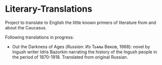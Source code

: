 Literary-Translations
===================

Project to translate to English the little known primers of literature from and about the
Caucasus.

Following translations in progress:
* Out the Darkness of Ages (*Russian*: Из Тьмы Веков, 1968): novel by Ingush writer Idris Bazorkin narrating the history of the Ingush people in
the period of 1870-1918. Translated from original Russian. 
